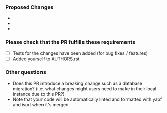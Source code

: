 ### Proposed Changes

  -
  -
  -

### Please check that the PR fulfills these requirements

- [ ] Tests for the changes have been added (for bug fixes / features)
- [ ] Added yourself to AUTHORS.rst

### Other questions

* Does this PR introduce a breaking change such as a database migration? (i.e.
  what changes might users need to make in their local instance due to this PR?)
* Note that your code will be automatically linted and formatted with yapf and
  isort when it's merged
